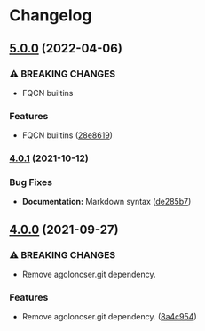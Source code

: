 # Changelog

## [5.0.0](https://github.com/agoloncser/ansible-role-git-repos/compare/v4.0.1...v5.0.0) (2022-04-06)


### ⚠ BREAKING CHANGES

* FQCN builtins

### Features

* FQCN builtins ([28e8619](https://github.com/agoloncser/ansible-role-git-repos/commit/28e8619a2d04099a3978892ddae370e7af447a5d))

### [4.0.1](https://www.github.com/agoloncser/ansible-role-git-repos/compare/v4.0.0...v4.0.1) (2021-10-12)


### Bug Fixes

* **Documentation:** Markdown syntax ([de285b7](https://www.github.com/agoloncser/ansible-role-git-repos/commit/de285b7cea99bee1d449a71603e2b625018b720e))

## [4.0.0](https://www.github.com/agoloncser/ansible-role-git-repos/compare/v3.0.0...v4.0.0) (2021-09-27)


### ⚠ BREAKING CHANGES

* Remove agoloncser.git dependency.

### Features

* Remove agoloncser.git dependency. ([8a4c954](https://www.github.com/agoloncser/ansible-role-git-repos/commit/8a4c954ec35260c69790b1b05b315d66bfd22296))
